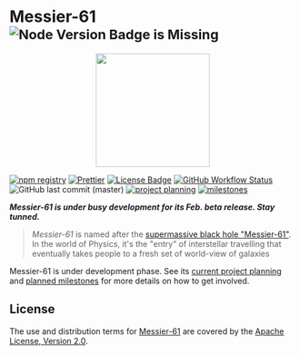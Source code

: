 <!-- Copyright 2023 Paion Data. All rights reserved. -->
Messier-61 <sup>![Node Version Badge is Missing][node version badge]</sup>
==========

<div align="center">
<img src="docs/static/img/logo.svg" width="200px">
</div>

[![npm registry][npm registry]](https://www.npmjs.com/package/@paiondata/messier-61)
[![Prettier][Prettier badge]](https://prettier.io/)
[![License Badge][license badge]](https://www.apache.org/licenses/LICENSE-2.0)
[![GitHub Workflow Status][release status]](https://github.com/paion-data/messier-61/actions/workflows/release.yml)
![GitHub last commit (master)](https://img.shields.io/github/last-commit/paion-data/messier-61/master?logo=github&style=for-the-badge)
[![project planning][project planning]](https://github.com/orgs/paion-data/projects/6)
[![milestones][milestones]](https://github.com/paion-data/Messier-61/milestones?direction=asc&sort=due_date&state=open)

_**Messier-61 is under busy development for its Feb. beta release. Stay tunned.**_

> _Messier-61_ is named after the [supermassive black hole "Messier-61"][Messier-61 Wikipedia]. In the world of Physics,
> it's the "entry" of interstellar travelling that eventually takes people to a fresh set of world-view of galaxies

Messier-61 is under development phase. See its [current project planning][project planning] and
[planned milestones][milestones] for more details on how to get involved.

License
-------

The use and distribution terms for [Messier-61][Messier-61 documentation] are covered by the
[Apache License, Version 2.0][Apache License, Version 2.0].

[Apache License, Version 2.0]: http://www.apache.org/licenses/LICENSE-2.0.html

[license badge]: https://img.shields.io/badge/Apache%202.0-F25910.svg?style=for-the-badge&logo=Apache&logoColor=white

[Messier-61 documentation]: https://paion-data.github.io/Messier-61/
[Messier-61 Wikipedia]: https://en.wikipedia.org/wiki/Messier_61
[milestones]: https://img.shields.io/badge/Milestones-F25910.svg?style=for-the-badge&logo=github&logoColor=white&color=brightgreen

[node version badge]: https://img.shields.io/node/v/@paiondata/messier-61?logo=Node.js&logoColor=white&style=for-the-badge
[npm registry]: https://img.shields.io/npm/v/@paiondata/messier-61?logo=npm&style=for-the-badge

[Prettier badge]: https://img.shields.io/badge/code_style-prettier-ff69b4.svg?style=for-the-badge&logo=Prettier
[project planning]: https://img.shields.io/badge/Project%20Planning-F25910.svg?style=for-the-badge&logo=github&logoColor=white&color=brightgreen

[release status]: https://img.shields.io/github/actions/workflow/status/paion-data/messier-61/release.yml?branch=master&logo=github&style=for-the-badge
